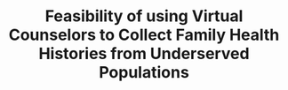 ---
name: "Feasibility Of Using Virtual Counselors To"
title: "Feasibility of using Virtual Counselors to Collect Family Health Histories from Underserved Populations"
project: "Family Health History"
event: "American Public Health Association annual meeting (abstract)"
authors:
- name: "Wang, C."
- name: "Bickmore, T."
- name: "Bowen, D."
- name: "Campion, M."
- name: "Norkunas, T."
- name: "Larson, C."
- name: "Paasche-Orlow, M."
year: 2013
resources: null
external_url: null
draft: false
---